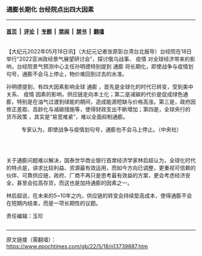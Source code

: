 ### 通膨长期化 台经院点出四大因素

---

#### [首页](../../../..?n13739887) &nbsp;|&nbsp; [评论](../../../../../epoch-comment?n13739887) &nbsp;|&nbsp; [专题](../../../../../epoch-special?n13739887) &nbsp;|&nbsp; [禁闻](../../../../../epoch-news?n13739887) &nbsp;|&nbsp; [禁书](../../../../../books?n13739887) &nbsp;|&nbsp; [翻墙](https://github.com/gfw-breaker/nogfw/blob/master/README.md?n13739887)


<div class="column" id="artbody" itemprop="articleBody">
 <!-- article content begin -->
 <p>
  【大纪元2022年05月18日讯】（大纪元记者张原彰台湾台北报导）台经院在18日举行“2022亚洲政经景气展望研讨会”，探讨俄乌战事、
  <ok href="https://www.epochtimes.com/gb/tag/%E7%96%AB%E6%83%85.html">
   疫情
  </ok>
  对全球经济带来的影响，台经院景气预测中心主任孙明德特别提到
  <ok href="https://www.epochtimes.com/gb/tag/%E9%80%9A%E8%86%A8.html">
   通膨
  </ok>
  将长期化，即使战争与疫情划句号，通膨不会马上停止，物价难回到过去的水准。
 </p>
 <p>
  孙明德提到，有四大因素影响全球
  <ok href="https://www.epochtimes.com/gb/tag/%E9%80%9A%E8%86%A8.html">
   通膨
  </ok>
  ，首先是全球化的时代已转变，受到美中关系、
  <ok href="https://www.epochtimes.com/gb/tag/%E7%96%AB%E6%83%85.html">
   疫情
  </ok>
  因素的影响，供应链走向本土化；第二是减碳的代价是促成绿色通膨，特别是在油气过渡到绿能的期间，造成能源短缺与价格高涨。第三是，政府因修正差距、高龄化与减碳措施等，使得财政支出不断增加；第四是，全球央行的
  <ok href="https://www.epochtimes.com/gb/tag/%E8%B4%A7%E5%B8%81%E6%94%BF%E7%AD%96.html">
   货币政策
  </ok>
  ，其实是“易宽难紧”，难以全面抑制通膨。
 </p>
 <figure aria-describedby="caption-attachment-13739888" class="wp-caption aligncenter" id="attachment_13739888" style="width: 600px">
  <ok href="https://i.epochtimes.com/assets/uploads/2022/05/id13739888-555837.jpg" target="_blank">
   <img alt="" class="size-large wp-image-13739888" src="https://i.epochtimes.com/assets/uploads/2022/05/id13739888-555837-600x448.jpg"/>
  </ok>
  <br/><figcaption class="wp-caption-text" id="caption-attachment-13739888">
   专家认为，即使战争与疫情划句号，通膨也不会马上停止。（中央社）
  </figcaption><br/>
 </figure><br/>
 <p>
  关于通膨问题难以解决，国泰世华商业银行首席经济学家林启超认为，全球化时代的特点是，讲求比较利益、资源最有效运用，而如今方向已调整，更重视可信赖的伙伴、可靠供应链，政府、厂商不再只是思考最有效益的方案，更会考虑经济安全，甚至会拉高存货，而这也是加持通膨的因素之一。
 </p>
 <p>
  林启超说，在未来的5~10年之内，供应链的转变会持续垫高成本，使得通膨不会在短期内结束，而是一项长期性的议题。
 </p>
 <p>
  责任编辑：玉珍
 </p>
 <!-- article content end -->
</div>


---

原文链接（需翻墙）：https://www.epochtimes.com/gb/22/5/18/n13739887.htm